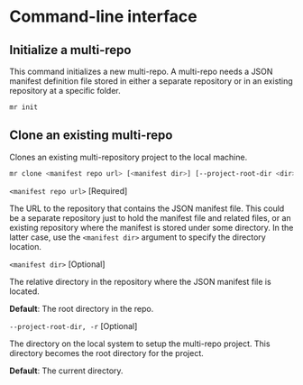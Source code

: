 # Command-line interface

## Initialize a multi-repo
This command initializes a new multi-repo. A multi-repo needs a JSON manifest definition file stored in either a separate repository or in an existing repository at a specific folder.

```sh
mr init 
```

## Clone an existing multi-repo
Clones an existing multi-repository project to the local machine.

```sh
mr clone <manifest repo url> [<manifest dir>] [--project-root-dir <dir>]
```

`<manifest repo url>` [Required]

The URL to the repository that contains the JSON manifest file. This could be a separate repository just to hold the manifest file and related files, or an existing repository where the manifest is stored under some directory. In the latter case, use the `<manifest dir>` argument to specify the directory location.

`<manifest dir>` [Optional]

The relative directory in the repository where the JSON manifest file is located.

**Default**: The root directory in the repo.

`--project-root-dir, -r` [Optional]

The directory on the local system to setup the multi-repo project. This directory becomes the root directory for the project.

**Default**: The current directory.
